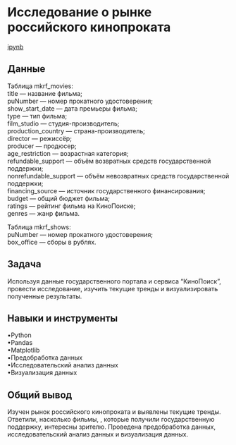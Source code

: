 <a name="lists"><h1>Исследование о рынке российского кинопроката</h1></a>
[ipynb](https://github.com/natashkaau/portfolio/blob/c3081b1f1dfd9493b37b20fc0ea38309a9f1c2ef/project_4/project_4.ipynb)
<a name="lists"><h2>Данные</h2></a>
Таблица mkrf_movies:  
title — название фильма;  
puNumber — номер прокатного удостоверения;  
show_start_date — дата премьеры фильма;  
type — тип фильма;  
film_studio — студия-производитель;  
production_country — страна-производитель;  
director — режиссёр;  
producer — продюсер;  
age_restriction — возрастная категория;  
refundable_support — объём возвратных средств государственной поддержки;  
nonrefundable_support — объём невозвратных средств государственной поддержки;  
financing_source — источник государственного финансирования;  
budget — общий бюджет фильма;  
ratings — рейтинг фильма на КиноПоиске;  
genres — жанр фильма.  

Таблица mkrf_shows:  
puNumber — номер прокатного удостоверения;  
box_office — сборы в рублях.  
<a name="lists"><h2>Задача</h2></a>
Используя данные государственного портала и сервиса “КиноПоиск”, провести исследование, изучить текущие тренды и визуализировать полученные результаты.
<a name="lists"><h2>Навыки и инструменты</h2></a>
•Python     
•Pandas    
•Matplotlib  
•Предобработка данных  
•Исследовательский анализ данных  
•Визуализация данных  
<a name="lists"><h2>Общий вывод</h2></a>
Изучен рынок российского кинопроката и выявлены текущие тренды. Ответили, насколько фильмы, , которые получили государственную поддержку, интересны зрителю. Проведена предобработка данных, исследовательский анализ данных и визуализация данных.
